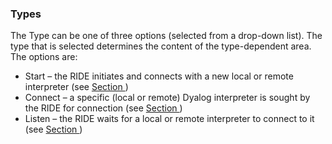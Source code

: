 



### Types


The Type can be one of three options (selected from a drop-down list). The type that is selected determines the content of the type-dependent area. The options are:

- Start – the RIDE initiates and connects with a new local or remote interpreter (see [Section ](type_start.md#))
- Connect – a specific (local or remote) Dyalog interpreter is sought by the RIDE for connection (see [Section ](type_connect.md#))
- Listen – the RIDE waits for a local or remote interpreter to connect to it (see [Section ](type_listen.md#))

